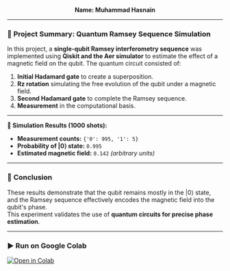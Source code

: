 <p align="center"><b>Name: Muhammad Hasnain</b></p>

---

### 🧪 **Project Summary: Quantum Ramsey Sequence Simulation**

In this project, a **single-qubit Ramsey interferometry sequence** was implemented using **Qiskit and the Aer simulator** to estimate the effect of a magnetic field on the qubit. The quantum circuit consisted of:

1. **Initial Hadamard gate** to create a superposition.  
2. **Rz rotation** simulating the free evolution of the qubit under a magnetic field.  
3. **Second Hadamard gate** to complete the Ramsey sequence.  
4. **Measurement** in the computational basis.

---

**🔹 Simulation Results (1000 shots):**
- **Measurement counts:** `{'0': 995, '1': 5}`  
- **Probability of |0⟩ state:** `0.995`  
- **Estimated magnetic field:** `0.142` *(arbitrary units)*

---

### 🎯 **Conclusion**

These results demonstrate that the qubit remains mostly in the |0⟩ state, and the Ramsey sequence effectively encodes the magnetic field into the qubit's phase.  
This experiment validates the use of **quantum circuits for precise phase estimation**.

---

### ▶️ **Run on Google Colab**

[![Open in Colab](https://colab.research.google.com/assets/colab-badge.svg)](https://colab.research.google.com/github/Hasnainfs/Quantum-Ramsey-Sequence-Simulation/blob/main/Quantum_Ramsey_Simulation.ipynb)
